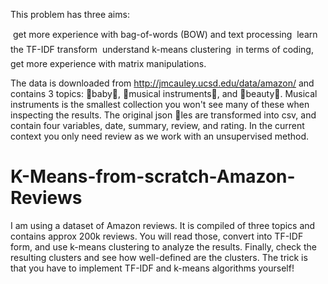 This problem has three aims:

 get more experience with bag-of-words (BOW) and text processing
 learn the TF-IDF transform
 understand k-means clustering
 in terms of coding, get more experience with matrix manipulations.

The data is downloaded from http://jmcauley.ucsd.edu/data/amazon/ and contains 3 topics:
baby,
musical instruments, and beauty. Musical instruments is the smallest collection you won't see many
of these when inspecting the results. The original json les are transformed into csv, and contain four
variables, date, summary, review, and rating. In the current context you only need review as we work with
an unsupervised method.

# K-Means-from-scratch-Amazon-Reviews

I am using a dataset of Amazon reviews. It is compiled of three topics and contains approx 200k reviews. You will read those, convert into TF-IDF form, and use k-means clustering to analyze the results. Finally, check the resulting clusters and see how well-defined are the clusters. The trick is that you have to implement TF-IDF and k-means algorithms yourself!

